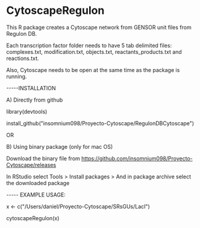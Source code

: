 # CytoscapeRegulon

This R package creates a Cytoscape network from GENSOR unit files from Regulon DB. 

Each transcription factor folder needs to have 5 tab delimited files:
complexes.txt, modification.txt, objects.txt, reactants_products.txt and reactions.txt. 

Also, Cytoscape needs to be open at the same time as the package is running.


-----INSTALLATION

A) Directly from github

library(devtools)


install_github("insomnium098/Proyecto-Cytoscape/RegulonDBCytoscape")

OR


B) Using binary package (only for mac OS)

Download the binary file from https://github.com/insomnium098/Proyecto-Cytoscape/releases

In RStudio select Tools > Install packages > And in package archive select the downloaded package



----- EXAMPLE USAGE:

x <- c("/Users/daniel/Proyecto-Cytoscape/SRsGUs/LacI")

cytoscapeRegulon(x)
